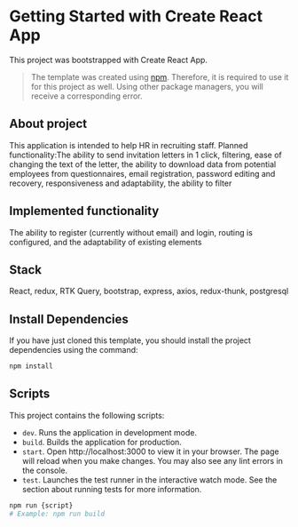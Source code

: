
# Getting Started with Create React App

This project was bootstrapped with Create React App.

> The template was created using [npm](https://www.npmjs.com/). Therefore, it is
> required to use it for this project as well. Using other package managers, you
> will receive a corresponding error.

## About project

This application is intended to help HR in recruiting staff.
Planned functionality:The ability to send invitation letters
in 1 click, filtering, ease of changing the text of the letter,
the ability to download data from potential employees from
questionnaires, email registration, password editing and recovery,
responsiveness and adaptability, the ability to filter

## Implemented functionality

The ability to register (currently without email) and login,
routing is configured, and the adaptability of existing elements

## Stack
React, redux, RTK Query, bootstrap, express, axios, redux-thunk, postgresql

## Install Dependencies

If you have just cloned this template, you should install the project
dependencies using the command:

```Bash
npm install
```

## Scripts

This project contains the following scripts:

- `dev`. Runs the application in development mode.
- `build`. Builds the application for production.
- `start`. Open http://localhost:3000 to view it in your browser. The page will reload when you make changes. You may also see any lint errors in the console.
- `test`. Launches the test runner in the interactive watch mode. See the section about running tests for more information.

```Bash
npm run {script}
# Example: npm run build
```
